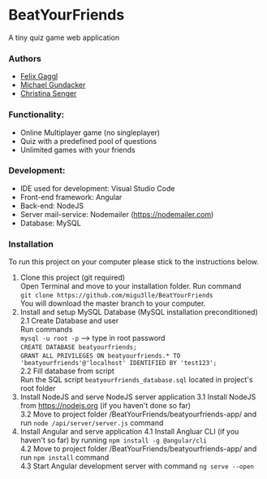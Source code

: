 # BeatYourFriends
A tiny quiz game web application

### Authors
* [Felix Gaggl](https://github.com/felixgaggl)
* [Michael Gundacker](https://github.com/migu3lle/)
* [Christina Senger](https://github.com/ChrissiSenger)

### Functionality:
 * Online Multiplayer game (no singleplayer)
 * Quiz with a predefined pool of questions
 * Unlimited games with your friends
                       
### Development:
 * IDE used for development: Visual Studio Code
 * Front-end framework: Angular
 * Back-end: NodeJS
 * Server mail-service: Nodemailer (https://nodemailer.com)
 * Database: MySQL
 
### Installation
To run this project on your computer please stick to the instructions below.
1. Clone this project (git required)<br>
Open Terminal and move to your installation folder. Run command <br>
`git clone https://github.com/migu3lle/BeatYourFriends` <br>
You will download the master branch to your computer.
2. Install and setup MySQL Database (MySQL installation preconditioned)<br>
  2.1 Create Database and user<br>
    Run commands <br>
    `mysql -u root -p` --> type in root password<br>
    `CREATE DATABASE beatyourfriends;`<br>
    `GRANT ALL PRIVILEGES ON beatyourfriends.* TO 'beatyourfriends'@'localhost' IDENTIFIED BY 'test123';`<br>
  2.2 Fill database from script<br>
    Run the SQL script `beatyourfriends_database.sql` located in project's root folder<br>
3. Install NodeJS and serve NodeJS server application
  3.1 Install NodeJS from https://nodejs.org (if you haven't done so far)<br>
  3.2 Move to project folder /BeatYourFriends/beatyourfriends-app/ and run `node /api/server/server.js` command<br>
4. Install Angular and serve application
  4.1 Install Angluar CLI (if you haven't so far) by running `npm install -g @angular/cli`<br>
  4.2 Move to project folder /BeatYourFriends/beatyourfriends-app/ and run `npm install` command<br>
  4.3 Start Angular development server with command `ng serve --open`
  




